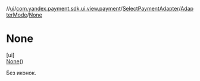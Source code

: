 //[ui](../../../../../index.md)/[com.yandex.payment.sdk.ui.view.payment](../../../index.md)/[SelectPaymentAdapter](../../index.md)/[AdapterMode](../index.md)/[None](index.md)

# None

[ui]\
[None](index.md)()

Без иконок.
